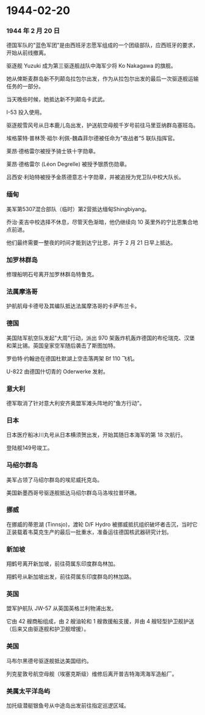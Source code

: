 # 1944-02-20

### 1944 年 2 月 20 日

德国军队的"蓝色军团"是由西班牙志愿军组成的一个团级部队，应西班牙的要求，开始从前线撤离。

驱逐舰 Yuzuki 成为第三驱逐舰战队中海军少将 Ko Nakagawa 的旗舰。

她从俾斯麦群岛新不列颠岛拉包尔出发，作为从拉包尔出发的最后一次驱逐舰运输任务的一部分。

当天晚些时候，她抵达新不列颠岛卡武武。

I-53 投入使用。

驱逐舰雪风号从日本鹿儿岛出发，护送航空母舰千岁号前往马里亚纳群岛塞班岛。

埃格蒙特·普林茨·祖尔·利佩-魏森菲尔德被任命为"夜战者"5 联队指挥官。

莱昂·德格雷尔被授予骑士铁十字勋章。

莱昂·德格雷尔 (Léon Degrelle) 被授予银质伤勋章。

吕西安·利珀特被授予金质德意志十字勋章，并被追授为党卫队中校大队长。

### 缅甸

美军第5307混合部队（临时）第2营抵达缅甸Shingbiyang。

乔治·麦吉中校选择不休息，尽管天色渐暗，他仍继续向 10
英里外的宁比恩集合地点前进。

他们最终需要一整夜的时间才能到达宁比恩，并于 2 月 21 日早上抵达。

### 加罗林群岛

修理船明石号离开加罗林群岛特鲁克。

### 法属摩洛哥

护航航母卡德号及其编队抵达法属摩洛哥的卡萨布兰卡。

### 德国

美国陆军航空队发起"大周"行动，派出 970
架轰炸机轰炸德国的布伦瑞克、汉堡和莱比锡。英国皇家空军随后袭击了斯图加特。

罗伯特·约翰逊在德国杜默湖上空击落两架 Bf 110 飞机。

U-822 由德国什切青的 Oderwerke 发射。

### 意大利

德军取消了针对意大利安齐奥盟军滩头阵地的"鱼方行动"。

### 日本

日本医疗船冰川丸号从日本横须贺出发，开始其随日本海军的第 18 次航行。

登陆舰149号竣工。

### 马绍尔群岛

美军占领了马绍尔群岛的埃尼威托克岛。

美国新墨西哥号驱逐舰抵达马绍尔群岛马洛埃拉普环礁。

### 挪威

在挪威的蒂恩湖 (Tinnsjo)，渡轮 D/F Hydro
被挪威抵抗组织破坏者击沉，当时它正装载着韦莫克生产的最后一批重水，准备运往德国核武器研究计划。

### 新加坡

翔鹤号离开新加坡，前往荷属东印度群岛林加。

翔鹤号从新加坡出发，前往荷属东印度群岛的林加路。

### 英国

盟军护航队 JW-57 从英国英格兰利物浦出发。

它由 42 艘商船组成，由 2 艘油轮和 1 艘救援船支援，并由 4
艘轻型护卫舰护送（后来又由驱逐舰和护卫舰增援）。

### 美国

马布尔黑德号驱逐舰抵达美国纽约。

列克星敦号航空母舰（埃塞克斯级）维修后离开普吉特海湾海军造船厂。

### 美属太平洋岛屿

加托级潜艇银鱼号从中途岛出发前往指定巡逻区域。